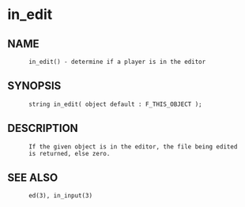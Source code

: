 # in_edit
## NAME
          in_edit() - determine if a player is in the editor

## SYNOPSIS
          string in_edit( object default : F_THIS_OBJECT );

## DESCRIPTION
          If the given object is in the editor, the file being edited
          is returned, else zero.

## SEE ALSO
          ed(3), in_input(3)
